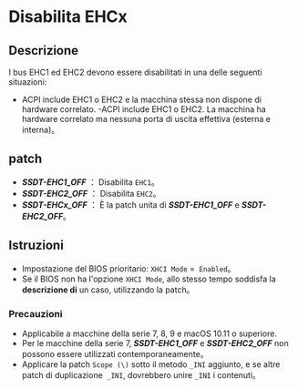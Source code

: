 # Disabilita EHCx

## Descrizione

I bus EHC1 ed EHC2 devono essere disabilitati in una delle seguenti situazioni:

- ACPI include EHC1 o EHC2 e la macchina stessa non dispone di hardware correlato.
-ACPI include EHC1 o EHC2. La macchina ha hardware correlato ma nessuna porta di uscita effettiva (esterna e interna)。


## patch

- ***SSDT-EHC1_OFF*** ： Disabilita `EHC1`。
- ***SSDT-EHC2_OFF*** ： Disabilita `EHC2`。
- ***SSDT-EHCx_OFF*** ： È la patch unita di ***SSDT-EHC1_OFF*** e ***SSDT-EHC2_OFF***。

## Istruzioni

- Impostazione del BIOS prioritario: `XHCI Mode` =` Enabled`。
- Se il BIOS non ha l'opzione `XHCI Mode`, allo stesso tempo soddisfa la **descrizione di** un caso, utilizzando la patch。

### Precauzioni

- Applicabile a macchine della serie 7, 8, 9 e macOS 10.11 o superiore.
- Per le macchine della serie 7, ***SSDT-EHC1_OFF*** e ***SSDT-EHC2_OFF*** non possono essere utilizzati contemporaneamente。
- Applicare la patch `Scope (\)` sotto il metodo `_INI` aggiunto, e se altre patch di duplicazione` _INI`, dovrebbero unire `_INI` i contenuti。
